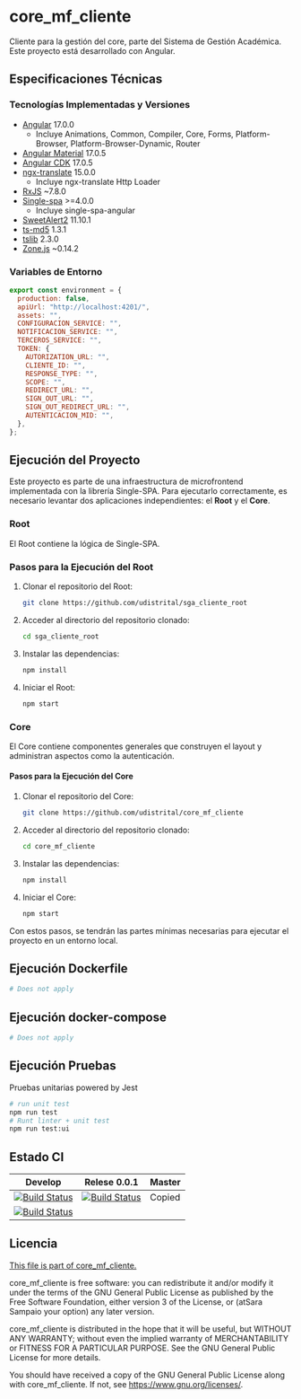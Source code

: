 # core_mf_cliente

Cliente para la gestión del core, parte del Sistema de Gestión Académica. Este proyecto está desarrollado con Angular.

## Especificaciones Técnicas

### Tecnologías Implementadas y Versiones

- [Angular](https://angular.io/docs) 17.0.0
  - Incluye Animations, Common, Compiler, Core, Forms, Platform-Browser, Platform-Browser-Dynamic, Router
- [Angular Material](https://material.angular.io/) 17.0.5
- [Angular CDK](https://material.angular.io/cdk/categories) 17.0.5
- [ngx-translate](https://github.com/ngx-translate/core) 15.0.0
  - Incluye ngx-translate Http Loader
- [RxJS](https://rxjs.dev/guide/overview) ~7.8.0
- [Single-spa](https://single-spa.js.org/) >=4.0.0
  - Incluye single-spa-angular
- [SweetAlert2](https://sweetalert2.github.io/) 11.10.1
- [ts-md5](https://github.com/cotag/ts-md5) 1.3.1
- [tslib](https://github.com/Microsoft/tslib) 2.3.0
- [Zone.js](https://github.com/angular/angular/tree/master/packages/zone.js) ~0.14.2

### Variables de Entorno

```javascript
export const environment = {
  production: false,
  apiUrl: "http://localhost:4201/",
  assets: "",
  CONFIGURACION_SERVICE: "",
  NOTIFICACION_SERVICE: "",
  TERCEROS_SERVICE: "",
  TOKEN: {
    AUTORIZATION_URL: "",
    CLIENTE_ID: "",
    RESPONSE_TYPE: "",
    SCOPE: "",
    REDIRECT_URL: "",
    SIGN_OUT_URL: "",
    SIGN_OUT_REDIRECT_URL: "",
    AUTENTICACION_MID: "",
  },
};
```

## Ejecución del Proyecto

Este proyecto es parte de una infraestructura de microfrontend implementada con la librería Single-SPA. Para ejecutarlo correctamente, es necesario levantar dos aplicaciones independientes: el **Root** y el **Core**.

### Root

El Root contiene la lógica de Single-SPA.

### Pasos para la Ejecución del Root

1. Clonar el repositorio del Root:

   ```bash
   git clone https://github.com/udistrital/sga_cliente_root
   ```

2. Acceder al directorio del repositorio clonado:

   ```bash
   cd sga_cliente_root
   ```

3. Instalar las dependencias:

   ```bash
   npm install
   ```

4. Iniciar el Root:
   ```bash
   npm start
   ```

### Core

El Core contiene componentes generales que construyen el layout y administran aspectos como la autenticación.

#### Pasos para la Ejecución del Core

1. Clonar el repositorio del Core:

   ```bash
   git clone https://github.com/udistrital/core_mf_cliente
   ```

2. Acceder al directorio del repositorio clonado:

   ```bash
   cd core_mf_cliente
   ```

3. Instalar las dependencias:

   ```bash
   npm install
   ```

4. Iniciar el Core:

   ```bash
   npm start
   ```

Con estos pasos, se tendrán las partes mínimas necesarias para ejecutar el proyecto en un entorno local.

## Ejecución Dockerfile

```bash
# Does not apply
```

## Ejecución docker-compose

```bash
# Does not apply
```

## Ejecución Pruebas

Pruebas unitarias powered by Jest

```bash
# run unit test
npm run test
# Runt linter + unit test
npm run test:ui
```

## Estado CI

| Develop                                                                                                                                                                                                    | Relese 0.0.1                                                                                                                                                                                                     | Master |
| ---------------------------------------------------------------------------------------------------------------------------------------------------------------------------------------------------------- | ---------------------------------------------------------------------------------------------------------------------------------------------------------------------------------------------------------------- | ------ |
| [![Build Status](https://hubci.portaloas.udistrital.edu.co/api/badges/udistrital/core_mf_cliente/status.svg?ref=refs/heads/develop)](https://hubci.portaloas.udistrital.edu.co/udistrital/core_mf_cliente) | [![Build Status](https://hubci.portaloas.udistrital.edu.co/api/badges/udistrital/core_mf_cliente/status.svg?ref=refs/heads/release/0.0.1)](https://hubci.portaloas.udistrital.edu.co/udistrital/core_mf_cliente) | Copied |
| [![Build Status](https://hubci.portaloas.udistrital.edu.co/api/badges/udistrital/core_mf_cliente/status.svg)](https://hubci.portaloas.udistrital.edu.co/udistrital/core_mf_cliente)                        |

## Licencia

[This file is part of core_mf_cliente.](LICENSE)

core_mf_cliente is free software: you can redistribute it and/or modify it under the terms of the GNU General Public License as published by the Free Software Foundation, either version 3 of the License, or (atSara Sampaio your option) any later version.

core_mf_cliente is distributed in the hope that it will be useful, but WITHOUT ANY WARRANTY; without even the implied warranty of MERCHANTABILITY or FITNESS FOR A PARTICULAR PURPOSE. See the GNU General Public License for more details.

You should have received a copy of the GNU General Public License along with core_mf_cliente. If not, see https://www.gnu.org/licenses/.
